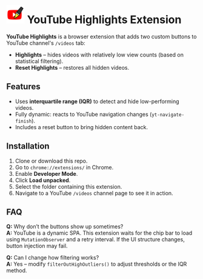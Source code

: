 # ![icon](src/icons/icon-48.png) YouTube Highlights Extension

**YouTube Highlights** is a browser extension that adds two custom buttons to YouTube channel's `/videos` tab:
-  **Highlights** – hides videos with relatively low view counts (based on statistical filtering).
-  **Reset Highlights** – restores all hidden videos.


## Features

- Uses **interquartile range (IQR)** to detect and hide low-performing videos.
- Fully dynamic: reacts to YouTube navigation changes (`yt-navigate-finish`).
- Includes a reset button to bring hidden content back.


## Installation

1. Clone or download this repo.
2. Go to `chrome://extensions/` in Chrome.
3. Enable **Developer Mode**.
4. Click **Load unpacked**.
5. Select the folder containing this extension.
6. Navigate to a YouTube `/videos` channel page to see it in action.


## FAQ

**Q:** Why don’t the buttons show up sometimes?  
**A:** YouTube is a dynamic SPA. This extension waits for the chip bar to load using `MutationObserver` and a retry interval. If the UI structure changes, button injection may fail.

**Q:** Can I change how filtering works?  
**A:** Yes – modify `filterOutHighOutliers()` to adjust thresholds or the IQR method.
